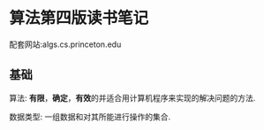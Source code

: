 # 算法第四版读书笔记
配套网站:algs.cs.princeton.edu
##  基础
算法: **有限**，**确定**，**有效**的并适合用计算机程序来实现的解决问题的方法.

数据类型: 一组数据和对其所能进行操作的集合.

